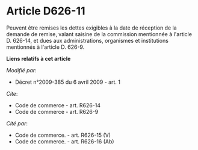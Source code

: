 # Article D626-11

Peuvent être remises les dettes exigibles à la date de réception de la demande de remise, valant saisine de la commission
mentionnée à l'article D. 626-14, et dues aux administrations, organismes et institutions mentionnés à l'article D. 626-9.

**Liens relatifs à cet article**

_Modifié par_:

  - Décret n°2009-385 du 6 avril 2009 - art. 1

_Cite_:

  - Code de commerce - art. R626-14
  - Code de commerce - art. R626-9

_Cité par_:

  - Code de commerce. - art. R626-15 (V)
  - Code de commerce. - art. R626-16 (Ab)
